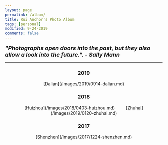 ```yaml
---
layout: page
permalink: /album/
title: Rui Anchor's Photo Album
tags: [personal]
modified: 9-24-2019
comments: false
---
```


<strong><i><font size = "+1">"Photographs open doors into the past, but they also allow a look into the future.".  - Sally Mann</font></i></strong>

----

<center>
<h3>2019</h3>
[Dalian](/images/2019/0914-dalian.md)

<h3>2018</h3>
[Huizhou](/images/2018/0403-huizhou.md) &nbsp; &nbsp; &nbsp; &nbsp; [Zhuhai](/images/2019/0120-zhuhai.md)


<h3>2017</h3>
[Shenzhen](/images/2017/1224-shenzhen.md)

</center>